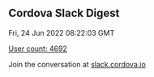 ## Cordova Slack Digest
Fri, 24 Jun 2022 08:22:03 GMT

[User count: 4692](https://cordova.slack.com/)


Join the conversation at [slack.cordova.io](http://slack.cordova.io/)
